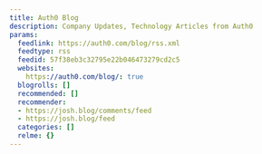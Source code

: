 ```yaml
---
title: Auth0 Blog
description: Company Updates, Technology Articles from Auth0
params:
  feedlink: https://auth0.com/blog/rss.xml
  feedtype: rss
  feedid: 57f38eb3c32795e22b046473279cd2c5
  websites:
    https://auth0.com/blog/: true
  blogrolls: []
  recommended: []
  recommender:
  - https://josh.blog/comments/feed
  - https://josh.blog/feed
  categories: []
  relme: {}
---
```

